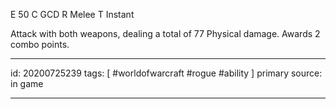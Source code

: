 
E 50
C GCD
R Melee
T Instant

Attack with both weapons, dealing a total of 77 Physical damage.
Awards 2 combo points.

---

id: 20200725239
tags: [ #worldofwarcraft #rogue #ability ]
primary source: in game

---